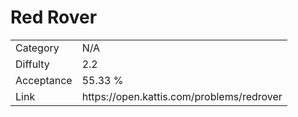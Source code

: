 # Red Rover

<table>
    <tr>
        <td>Category</td>
        <td>N/A</td>
    </tr>
    <tr>
        <td>Diffulty</td>
        <td>2.2</td>
    </tr>
    <tr>
        <td>Acceptance</td>
        <td>55.33 %</td>
    </tr>
    <tr>
        <td>Link</td>
        <td>https://open.kattis.com/problems/redrover</td>
    </tr>
</table>
